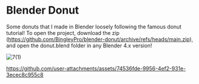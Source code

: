 # Blender Donut
Some donuts that I made in Blender loosely following the famous donut tutorial! To open the project, download the zip (https://github.com/BingleyPro/blender-donut/archive/refs/heads/main.zip), and open the donut.blend folder in any Blender 4.x version!

![7(1)](https://github.com/user-attachments/assets/8c120ba4-e533-43de-b377-d33c0022268e)

https://github.com/user-attachments/assets/74536fde-9956-4ef2-931e-3ecec8c955c8

